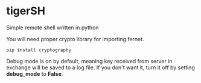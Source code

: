 # tigerSH
Simple remote shell written in python

You will need proper crypto library for importing fernet.

```
pip install cryptography
```

Debug mode is on by default, meaning key received from server in exchange will be saved to a log file.
If you don't want it, turn it off by setting **debug_mode** to **False**.
